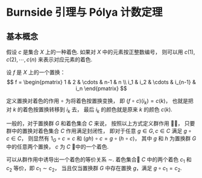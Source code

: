 # Burnside 引理与 Pólya 计数定理

## 基本概念

假设 $c$ 是集合 $X$ 上的一种着色.
如果对 $X$ 中的元素按正整数编号，
则可以用 $c(1), c(2), \cdots, c(n)$ 来表示对应元素的着色.

设 $f$ 是 $X$ 上的一个置换：
$$
f =
\begin{pmatrix}
   1 & 2 & \cdots & n-1 & n \\
   i_1 & i_2 & \cdots & i_{n-1} & i_n
\end{pmatrix}
$$

定义置换对着色的作用 $\circ$ 为将着色按置换变换，
即 $(f \circ c)(i_k) = c(k)$，
也就是把对 $k$ 的着色按置换转移到 $i_k$ 去，
最后 $i_k$ 的颜色就是原来 $k$ 的颜色 $c(k)$.

一般的，对于置换群 $G$ 和着色集合 $C$ 来说，
按照以上方式定义群作用 $\circ$，
只要群中的置换对着色集合 $C$ 作用满足封闭性，
即对于任意 $g \in G, c \in C$ 满足 $g\circ{c} \in C$，
则显然有 $1_G \circ c = c$ 和
$(gh) \circ c = g \circ (h \circ c)$，
其中 $g$ 和 $h$ 为置换群 $G$ 中的任意两个置换，
$c$ 为 $C$ 中的一个着色.

可以从群作用中诱导出一个着色的等价关系 $\sim$.
着色集合 $C$ 中的两个着色 $c_1$ 和 $c_2$ 等价，即 $c_1 \sim c_2$，
当且仅当置换群 $G$ 中存在置换 $g$，满足 $g \circ c_1 = c_2$.
